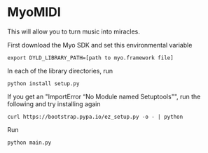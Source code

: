 # MyoMIDI

This will allow you to turn music into miracles.


First download the Myo SDK and set this environmental variable
```
export DYLD_LIBRARY_PATH=[path to myo.framework file]
```

In each of the library directories, run 
```
python install setup.py 
```

If you get an "ImportError “No Module named Setuptools"", run the following and try installing again
```
curl https://bootstrap.pypa.io/ez_setup.py -o - | python
```

Run
````
python main.py
````
